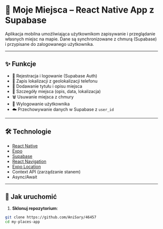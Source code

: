 # 📍 Moje Miejsca – React Native App z Supabase

Aplikacja mobilna umożliwiająca użytkownikom zapisywanie i przeglądanie własnych miejsc na mapie. Dane są synchronizowane z chmurą (Supabase) i przypisane do zalogowanego użytkownika.

---

## ✨ Funkcje

- 🔐 Rejestracja i logowanie (Supabase Auth)
- 📍 Zapis lokalizacji z geolokalizacji telefonu
- 📝 Dodawanie tytułu i opisu miejsca
- 📄 Szczegóły miejsca (opis, data, lokalizacja)
- 🗑 Usuwanie miejsca z chmury
- 🔁 Wylogowanie użytkownika
- ☁️ Przechowywanie danych w Supabase z `user_id`

---

## 🛠 Technologie

- [React Native](https://reactnative.dev/)
- [Expo](https://expo.dev/)
- [Supabase](https://supabase.com/)
- [React Navigation](https://reactnavigation.org/)
- [Expo Location](https://docs.expo.dev/versions/latest/sdk/location/)
- Context API (zarządzanie stanem)
- Async/Await

---

## 🚀 Jak uruchomić

1. **Sklonuj repozytorium**:
```bash
git clone https://github.com/AniSary/46457
cd my-places-app
